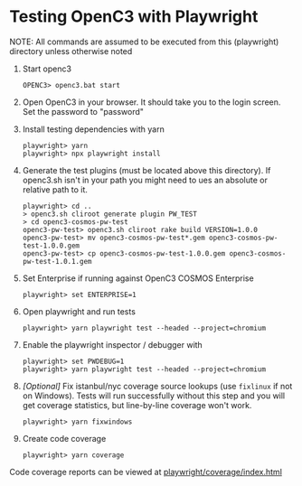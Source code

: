 # Testing OpenC3 with Playwright

NOTE: All commands are assumed to be executed from this (playwright) directory unless otherwise noted

1.  Start openc3

        OPENC3> openc3.bat start

1.  Open OpenC3 in your browser. It should take you to the login screen. Set the password to "password"

1.  Install testing dependencies with yarn

        playwright> yarn
        playwright> npx playwright install

1.  Generate the test plugins (must be located above this directory). If openc3.sh isn't in your path you might need to ues an absolute or relative path to it.

        playwright> cd ..
        > openc3.sh cliroot generate plugin PW_TEST
        > cd openc3-cosmos-pw-test
        openc3-pw-test> openc3.sh cliroot rake build VERSION=1.0.0
        openc3-pw-test> mv openc3-cosmos-pw-test*.gem openc3-cosmos-pw-test-1.0.0.gem
        openc3-pw-test> cp openc3-cosmos-pw-test-1.0.0.gem openc3-cosmos-pw-test-1.0.1.gem

1.  Set Enterprise if running against OpenC3 COSMOS Enterprise

        playwright> set ENTERPRISE=1

1.  Open playwright and run tests

        playwright> yarn playwright test --headed --project=chromium

1.  Enable the playwright inspector / debugger with

        playwright> set PWDEBUG=1
        playwright> yarn playwright test --headed --project=chromium

1.  _[Optional]_ Fix istanbul/nyc coverage source lookups (use `fixlinux` if not on Windows).
    Tests will run successfully without this step and you will get coverage statistics, but line-by-line coverage won't work.

        playwright> yarn fixwindows

1.  Create code coverage

        playwright> yarn coverage

Code coverage reports can be viewed at [playwright/coverage/index.html](./coverage/index.html)
